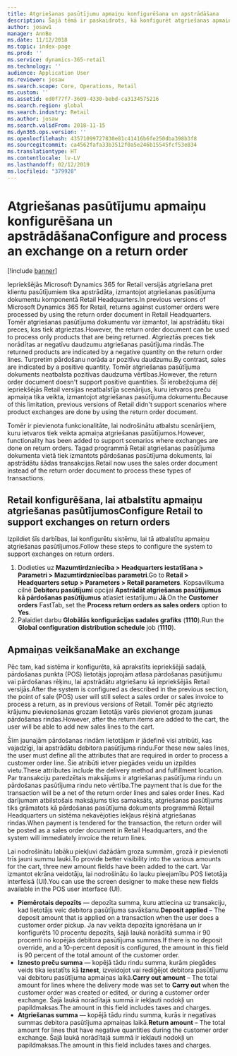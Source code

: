 ```yaml
---
title: Atgriešanas pasūtījumu apmaiņu konfigurēšana un apstrādāšana
description: Šajā tēmā ir paskaidrots, kā konfigurēt atgriešanas apmaiņu programmā Microsoft Dynamics 365 for Retail.
author: josaw1
manager: AnnBe
ms.date: 11/12/2018
ms.topic: index-page
ms.prod: ''
ms.service: dynamics-365-retail
ms.technology: ''
audience: Application User
ms.reviewer: josaw
ms.search.scope: Core, Operations, Retail
ms.custom: ''
ms.assetid: ed0f77f7-3609-4330-bebd-ca3134575216
ms.search.region: global
ms.search.industry: Retail
ms.author: josaw
ms.search.validFrom: 2018-11-15
ms.dyn365.ops.version: ''
ms.openlocfilehash: 43571099727830e81c41416b6fe250dba398b3f8
ms.sourcegitcommit: ca4562fafa33b3512f0a5e246b15545fcf53e834
ms.translationtype: HT
ms.contentlocale: lv-LV
ms.lasthandoff: 02/12/2019
ms.locfileid: "379928"
---
```

# <a name="configure-and-process-an-exchange-on-a-return-order"></a><span data-ttu-id="ffb29-103">Atgriešanas pasūtījumu apmaiņu konfigurēšana un apstrādāšana</span><span class="sxs-lookup"><span data-stu-id="ffb29-103">Configure and process an exchange on a return order</span></span>

[!include [banner](includes/banner.md)]

<span data-ttu-id="ffb29-104">Iepriekšējās Microsoft Dynamics 365 for Retail versijās atgriešana pret klientu pasūtījumiem tika apstrādāta, izmantojot atgriešanas pasūtījuma dokumentu komponentā Retail Headquarters.</span><span class="sxs-lookup"><span data-stu-id="ffb29-104">In previous versions of Microsoft Dynamics 365 for Retail, returns against customer orders were processed by using the return order document in Retail Headquarters.</span></span> <span data-ttu-id="ffb29-105">Tomēr atgriešanas pasūtījuma dokumentu var izmantot, lai apstrādātu tikai preces, kas tiek atgrieztas.</span><span class="sxs-lookup"><span data-stu-id="ffb29-105">However, the return order document can be used to process only products that are being returned.</span></span> <span data-ttu-id="ffb29-106">Atgrieztās preces tiek norādītas ar negatīvu daudzumu atgriešanas pasūtījuma rindās.</span><span class="sxs-lookup"><span data-stu-id="ffb29-106">The returned products are indicated by a negative quantity on the return order lines.</span></span> <span data-ttu-id="ffb29-107">Turpretim pārdošanu norāda ar pozitīvu daudzumu.</span><span class="sxs-lookup"><span data-stu-id="ffb29-107">By contrast, sales are indicated by a positive quantity.</span></span> <span data-ttu-id="ffb29-108">Tomēr atgriešanas pasūtījuma dokuments neatbalsta pozitīvas daudzuma vērtības.</span><span class="sxs-lookup"><span data-stu-id="ffb29-108">However, the return order document doesn't support positive quantities.</span></span> <span data-ttu-id="ffb29-109">Šī ierobežojuma dēļ iepriekšējās Retail versijas neatbalstīja scenārijus, kuru ietvaros preču apmaiņa tika veikta, izmantojot atgriešanas pasūtījuma dokumentu.</span><span class="sxs-lookup"><span data-stu-id="ffb29-109">Because of this limitation, previous versions of Retail didn't support scenarios where product exchanges are done by using the return order document.</span></span>

<span data-ttu-id="ffb29-110">Tomēr ir pievienota funkcionalitāte, lai nodrošinātu atbalstu scenārijiem, kuru ietvaros tiek veikta apmaiņa atgriešanas pasūtījumos.</span><span class="sxs-lookup"><span data-stu-id="ffb29-110">However, functionality has been added to support scenarios where exchanges are done on return orders.</span></span> <span data-ttu-id="ffb29-111">Tagad programmā Retail atgriešanas pasūtījuma dokumenta vietā tiek izmantots pārdošanas pasūtījuma dokuments, lai apstrādātu šādas transakcijas.</span><span class="sxs-lookup"><span data-stu-id="ffb29-111">Retail now uses the sales order document instead of the return order document to process these types of transactions.</span></span>

## <a name="configure-retail-to-support-exchanges-on-return-orders"></a><span data-ttu-id="ffb29-112">Retail konfigurēšana, lai atbalstītu apmaiņu atgriešanas pasūtījumos</span><span class="sxs-lookup"><span data-stu-id="ffb29-112">Configure Retail to support exchanges on return orders</span></span>

<span data-ttu-id="ffb29-113">Izpildiet šīs darbības, lai konfigurētu sistēmu, lai tā atbalstītu apmaiņu atgriešanas pasūtījumos.</span><span class="sxs-lookup"><span data-stu-id="ffb29-113">Follow these steps to configure the system to support exchanges on return orders.</span></span>

1. <span data-ttu-id="ffb29-114">Dodieties uz **Mazumtirdzniecība \> Headquarters iestatīšana \> Parametri \> Mazumtirdzniecības parametri**.</span><span class="sxs-lookup"><span data-stu-id="ffb29-114">Go to **Retail \> Headquarters setup \> Parameters \> Retail parameters**.</span></span> <span data-ttu-id="ffb29-115">Kopsavilkuma cilnē **Debitoru pasūtījumi** opcijai **Apstrādāt atgriešanas pasūtījumus kā pārdošanas pasūtījumus** atlasiet iestatījumu **Jā**.</span><span class="sxs-lookup"><span data-stu-id="ffb29-115">On the **Customer orders** FastTab, set the **Process return orders as sales orders** option to **Yes**.</span></span>
2. <span data-ttu-id="ffb29-116">Palaidiet darbu **Globālās konfigurācijas sadales grafiks** (**1110**).</span><span class="sxs-lookup"><span data-stu-id="ffb29-116">Run the **Global configuration distribution schedule** job (**1110**).</span></span>

## <a name="make-an-exchange"></a><span data-ttu-id="ffb29-117">Apmaiņas veikšana</span><span class="sxs-lookup"><span data-stu-id="ffb29-117">Make an exchange</span></span>

<span data-ttu-id="ffb29-118">Pēc tam, kad sistēma ir konfigurēta, kā aprakstīts iepriekšējā sadaļā, pārdošanas punkta (POS) lietotājs joprojām atlasa pārdošanas pasūtījumu vai pārdošanas rēķinu, lai apstrādātu atgriešanu kā iepriekšējās Retail versijās.</span><span class="sxs-lookup"><span data-stu-id="ffb29-118">After the system is configured as described in the previous section, the point of sale (POS) user will still select a sales order or sales invoice to process a return, as in previous versions of Retail.</span></span> <span data-ttu-id="ffb29-119">Tomēr pēc atgriezto krājumu pievienošanas grozam lietotājs varēs pievienot grozam jaunas pārdošanas rindas.</span><span class="sxs-lookup"><span data-stu-id="ffb29-119">However, after the return items are added to the cart, the user will be able to add new sales lines to the cart.</span></span>

<span data-ttu-id="ffb29-120">Šīm jaunajām pārdošanas rindām lietotājam ir jādefinē visi atribūti, kas vajadzīgi, lai apstrādātu debitora pasūtījuma rindu.</span><span class="sxs-lookup"><span data-stu-id="ffb29-120">For these new sales lines, the user must define all the attributes that are required in order to process a customer order line.</span></span> <span data-ttu-id="ffb29-121">Šie atribūti ietver piegādes veidu un izpildes vietu.</span><span class="sxs-lookup"><span data-stu-id="ffb29-121">These attributes include the delivery method and fulfillment location.</span></span> <span data-ttu-id="ffb29-122">Par transakciju paredzētais maksājums ir atgriešanas pasūtījuma rindu un pārdošanas pasūtījuma rindu neto vērtība.</span><span class="sxs-lookup"><span data-stu-id="ffb29-122">The payment that is due for the transaction will be a net of the return order lines and sales order lines.</span></span> <span data-ttu-id="ffb29-123">Kad darījumam atbilstošais maksājums tiks samaksāts, atgriešanas pasūtījums tiks grāmatots kā pārdošanas pasūtījuma dokuments programmā Retail Headquarters un sistēma nekavējoties iekļaus rēķinā atgriešanas rindas.</span><span class="sxs-lookup"><span data-stu-id="ffb29-123">When payment is tendered for the transaction, the return order will be posted as a sales order document in Retail Headquarters, and the system will immediately invoice the return lines.</span></span>

<span data-ttu-id="ffb29-124">Lai nodrošinātu labāku piekļuvi dažādām groza summām, grozā ir pievienoti trīs jauni summu lauki.</span><span class="sxs-lookup"><span data-stu-id="ffb29-124">To provide better visibility into the various amounts for the cart, three new amount fields have been added to the cart.</span></span> <span data-ttu-id="ffb29-125">Var izmantot ekrāna veidotāju, lai nodrošinātu šo lauku pieejamību POS lietotāja interfeisā (UI).</span><span class="sxs-lookup"><span data-stu-id="ffb29-125">You can use the screen designer to make these new fields available in the POS user interface (UI).</span></span>

- <span data-ttu-id="ffb29-126">**Piemērotais depozīts** — depozīta summa, kuru attiecina uz transakciju, kad lietotājs veic debitora pasūtījuma savākšanu.</span><span class="sxs-lookup"><span data-stu-id="ffb29-126">**Deposit applied** – The deposit amount that is applied on a transaction when the user does a customer order pickup.</span></span> <span data-ttu-id="ffb29-127">Ja nav veikta depozīta ignorēšana un ir konfigurēts 10 procentu depozīts, šajā laukā norādītā summa ir 90 procenti no kopējās debitora pasūtījuma summas.</span><span class="sxs-lookup"><span data-stu-id="ffb29-127">If there is no deposit override, and a 10-percent deposit is configured, the amount in this field is 90 percent of the total amount of the customer order.</span></span>
- <span data-ttu-id="ffb29-128">**Iznesto preču summa** — kopējā tādu rindu summa, kurām piegādes veids tika iestatīts kā **Iznest**, izveidojot vai rediģējot debitora pasūtījumu vai debitoru pasūtījuma apmaiņas laikā.</span><span class="sxs-lookup"><span data-stu-id="ffb29-128">**Carry out amount** – The total amount for lines where the delivery mode was set to **Carry out** when the customer order was created or edited, or during a customer order exchange.</span></span> <span data-ttu-id="ffb29-129">Šajā laukā norādītajā summā ir iekļauti nodokļi un papildmaksas.</span><span class="sxs-lookup"><span data-stu-id="ffb29-129">The amount in this field includes taxes and charges.</span></span>
- <span data-ttu-id="ffb29-130">**Atgriešanas summa** — kopējā tādu rindu summa, kurās ir negatīvas summas debitora pasūtījuma apmaiņas laikā.</span><span class="sxs-lookup"><span data-stu-id="ffb29-130">**Return amount** – The total amount for lines that have negative quantities during the customer order exchange.</span></span> <span data-ttu-id="ffb29-131">Šajā laukā norādītajā summā ir iekļauti nodokļi un papildmaksas.</span><span class="sxs-lookup"><span data-stu-id="ffb29-131">The amount in this field includes taxes and charges.</span></span>
